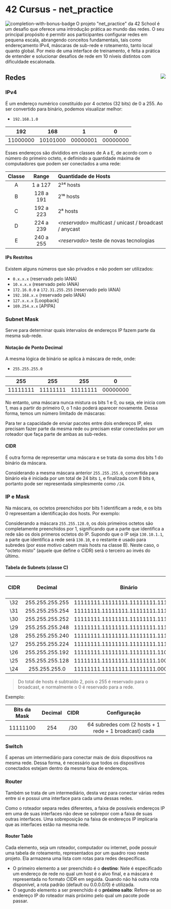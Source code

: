 # 42 Cursus - net_practice

<img src="https://game.42sp.org.br/static/assets/achievements/netpracticen.png" alt="completion-with-bonus-badge" align="left">

O projeto "net_practice" da 42 School é um desafio que oferece uma introdução prática ao mundo das redes. O seu principal propósito é permitir aos participantes configurar redes em pequena escala, abrangendo conceitos fundamentais, tais como endereçamento IPv4, máscaras de sub-rede e roteamento, tanto local quanto global. Por meio de uma interface de treinamento, é feita a prática de entender e solucionar desafios de rede em 10 níveis distintos com dificuldade escalonada.

## Redes <img src="https://img.shields.io/badge/GRADE-0%2F100-fail?logo=42&logoColor=fff&color=f00" align="right"/>

### IPv4

É um endereço numérico constituído por 4 octetos (32 bits) de 0 a 255. Ao ser convertido para binário, podemos visualizar melhor:

- `192.168.1.0`

| 192 | 168 | 1 | 0 |
| :---: | :---: | :---: | :---: |
| 11000000 | 10101000 | 00000001 | 00000000 |

Esses endereços são divididos em classes de A a E, de acordo com o número do primeiro octeto, e definindo a quantidade máxima de computadores que podem ser conectados a uma rede:

| Classe | Range | Quantidade de Hosts |
| :---: | :---: | :--- |
| A | 1 a 127 | 2²⁴ hosts |
| B | 128 a 191 | 2¹⁶ hosts |
| C | 192 a 223 | 2⁸ hosts |
| D | 224 a 239 | _\<reservado>_ multicast / unicast / broadcast / anycast |
| E | 240 a 255 | _\<reservado>_ teste de novas tecnologias |

#### IPs Restritos

Existem alguns números que são privados e não podem ser utilizados:

- `0.x.x.x` (reservado pelo IANA)
- `10.x.x.x` (reservado pelo IANA)
- `172.16.0.0` a `172.31.255.255` (reservado pelo IANA)
- `192.168.x.x` (reservado pelo IANA)
- `127.x.x.x` \[Loopback]
- `169.254.x.x` \[APIPA]

### Subnet Mask

Serve para determinar quais intervalos de endereços IP fazem parte da mesma sub-rede.

#### Notação de Ponto Decimal

A mesma lógica de binário se aplica à máscara de rede, onde:

- `255.255.255.0`

| 255 | 255 | 255 | 0 |
| :---: | :---: | :---: | :---: |
| 11111111 | 11111111 | 11111111 | 00000000 |

No entanto, uma máscara nunca mistura os bits 1 e 0, ou seja, ele inicia com 1, mas a partir do primeiro 0, o 1 não poderá aparecer novamente. Dessa forma, temos um número limitado de máscaras:

Para ter a capacidade de enviar pacotes entre dois endereços IP, eles precisam fazer parte da mesma rede ou precisam estar conectados por um roteador que faça parte de ambas as sub-redes.

#### CIDR

É outra forma de representar uma máscara e se trata da soma dos bits 1 do binário da máscara.

Considerando a mesma máscara anterior `255.255.255.0`, convertida para binário ela é iniciada por um total de 24 bits `1`, e finalizada com 8 bits `0`, portanto pode ser representada simplesmente como `/24`.

### IP e Mask

Na máscara, os octetos preenchidos por bits 1 identificam a rede, e os bits 0 representam a identificação dos hosts. Por exemplo:

Considerando a máscara `255.255.128.0`, os dois primeiros octetos são completamente preenchidos por 1, significando que a parte que identifica a rede são os dois primeros octetos do IP. Supondo que o IP seja `130.10.1.1`, a parte que identifica a rede será `130.10`, e o restante é usado para subredes (por esse motivo cabem mais hosts na classe B). Neste caso, o "octeto misto" (aquele que define o CIDR) será o terceiro ao invés do último.

#### Tabela de Subnets (classe C)

| CIDR | Decimal | Binário | Total de Hosts | Total de Subredes |
| :---: | :---: | :---: | :---: | :---: |
| \32 | 255.255.255.255 | 11111111.11111111.11111111.11111111 | 0 | 256 |
| \31 | 255.255.255.254 | 11111111.11111111.11111111.11111110 | 0 | 128 |
| \30 | 255.255.255.252 | 11111111.11111111.11111111.11111100 | 2 | 64 |
| \29 | 255.255.255.248 | 11111111.11111111.11111111.11111000 | 6 | 32 |
| \28 | 255.255.255.240 | 11111111.11111111.11111111.11110000 | 14 | 16 |
| \27 | 255.255.255.224 | 11111111.11111111.11111111.11100000 | 30 | 8 |
| \26 | 255.255.255.192 | 11111111.11111111.11111111.11000000 | 62 | 4 |
| \25 | 255.255.255.128 | 11111111.11111111.11111111.10000000 | 126 | 2 |
| \24 | 255.255.255.0 | 11111111.11111111.11111111.00000000 | 254 | 1 |

> Do total de hosts é subtraído 2, pois o 255 é reservado para o broadcast, e normalmente o 0 é reservado para a rede.

Exemplo:

| Bits da Mask | Decimal | CIDR | Configuração |
| :---: | :---: | :---: | :---: |
| 11111100 | 254 | /30 | 64 subredes com (2 hosts + 1 rede + 1 broadcast) cada |

### Switch

É apenas um intermediário para conectar mais de dois dispositivos na mesma rede. Dessa forma, é necessário que todos os dispositivos conectados estejam dentro da mesma faixa de endereços.

### Router

Também se trata de um intermediário, desta vez para conectar várias redes entre si e possui uma interface para cada uma dessas redes.

Como o roteador separa redes diferentes, a faixa de possíveis endereços IP em uma de suas interfaces não deve se sobrepor com a faixa de suas outras interfaces. Uma sobreposição na faixa de endereços IP implicaria que as interfaces estão na mesma rede.

#### Router Table

Cada elemento, seja um roteador, computador ou internet, pode possuir uma tabela de roteamento, representados por um quadro roxo neste projeto. Ela armazena uma lista com rotas para redes despecíficas.

- O primeiro elemento a ser preenchido é o **destino**: Nele é especificado um endereço de rede no qual um host é o alvo final, e a máscara é representada no formato CIDR em seguida. Quando não há outra rota disponível, a rota padrão (default ou 0.0.0.0/0) é utilizada.
- O segundo elemento a ser preenchido é o **próximo salto**: Refere-se ao endereço IP do roteador mais próximo pelo qual um pacote pode passar.
